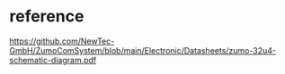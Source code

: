 reference
=========
https://github.com/NewTec-GmbH/ZumoComSystem/blob/main/Electronic/Datasheets/zumo-32u4-schematic-diagram.pdf
